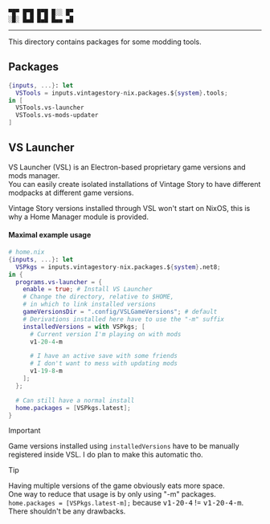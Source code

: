 ```
▀█▀ █▀█ █▀█ █░░ █▀
░█░ █▄█ █▄█ █▄▄ ▄█
```

---

This directory contains packages for some modding tools.

## Packages
```Nix
{inputs, ...}: let
  VSTools = inputs.vintagestory-nix.packages.${system}.tools;
in [
  VSTools.vs-launcher
  VSTools.vs-mods-updater
]
```

## VS Launcher
VS Launcher (VSL) is an Electron-based proprietary game versions and mods manager.<br>
You can easily create isolated installations of Vintage Story to have different modpacks at different game versions.

Vintage Story versions installed through VSL won't start on NixOS, this is why a Home Manager module is provided.

#### Maximal example usage
```Nix
# home.nix
{inputs, ...}: let
  VSPkgs = inputs.vintagestory-nix.packages.${system}.net8;
in {
  programs.vs-launcher = {
    enable = true; # Install VS Launcher
    # Change the directory, relative to $HOME,
    # in which to link installed versions
    gameVersionsDir = ".config/VSLGameVersions"; # default
    # Derivations installed here have to use the "-m" suffix
    installedVersions = with VSPkgs; [
      # Current version I'm playing on with mods
      v1-20-4-m

      # I have an active save with some friends
      # I don't want to mess with updating mods
      v1-19-8-m
    ];
  };

  # Can still have a normal install
  home.packages = [VSPkgs.latest];
}
```

> [!IMPORTANT]
> Game versions installed using `installedVersions` have to be manually registered inside VSL.
> I do plan to make this automatic tho.

> [!TIP]
> Having multiple versions of the game obviously eats more space.<br>
> One way to reduce that usage is by only using "-m" packages.<br>
> `home.packages = [VSPkgs.latest-m];` because <kbd>v1-20-4</kbd> != <kbd>v1-20-4-m</kbd>.
> There shouldn't be any drawbacks.
